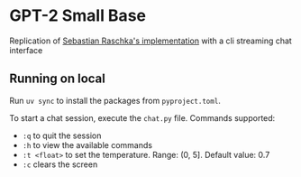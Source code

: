 # GPT-2 Small Base

Replication of [Sebastian Raschka's implementation](https://github.com/rasbt/LLMs-from-scratch) with a cli streaming chat interface


## Running on local

Run `uv sync` to install the packages from `pyproject.toml`.

To start a chat session, execute the `chat.py` file. Commands supported:
- `:q` to quit the session
- `:h` to view the available commands
- `:t <float>` to set the temperature. Range: (0, 5]. Default value: 0.7
- `:c` clears the screen
